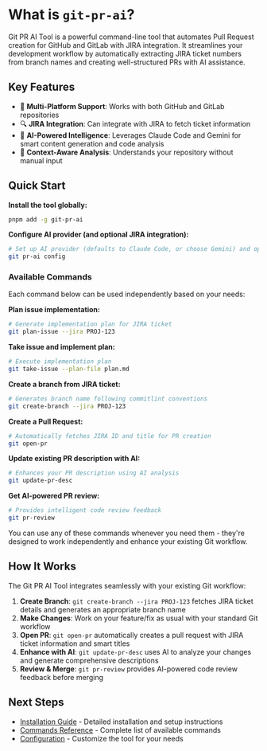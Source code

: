 # What is `git-pr-ai`?

Git PR AI Tool is a powerful command-line tool that automates Pull Request creation for GitHub and GitLab with JIRA integration. It streamlines your development workflow by automatically extracting JIRA ticket numbers from branch names and creating well-structured PRs with AI assistance.

## Key Features

- 🚀 **Multi-Platform Support**: Works with both GitHub and GitLab repositories
- 🔍 **JIRA Integration**: Can integrate with JIRA to fetch ticket information
- 🤖 **AI-Powered Intelligence**: Leverages Claude Code and Gemini for smart content generation and code analysis
- 🎯 **Context-Aware Analysis**: Understands your repository without manual input

## Quick Start

**Install the tool globally:**

```bash
pnpm add -g git-pr-ai
```

**Configure AI provider (and optional JIRA integration):**

```bash
# Set up AI provider (defaults to Claude Code, or choose Gemini) and optionally JIRA authentication
git pr-ai config
```

### Available Commands

Each command below can be used independently based on your needs:

**Plan issue implementation:**

```bash
# Generate implementation plan for JIRA ticket
git plan-issue --jira PROJ-123
```

**Take issue and implement plan:**

```bash
# Execute implementation plan
git take-issue --plan-file plan.md
```

**Create a branch from JIRA ticket:**

```bash
# Generates branch name following commitlint conventions
git create-branch --jira PROJ-123
```

**Create a Pull Request:**

```bash
# Automatically fetches JIRA ID and title for PR creation
git open-pr
```

**Update existing PR description with AI:**

```bash
# Enhances your PR description using AI analysis
git update-pr-desc
```

**Get AI-powered PR review:**

```bash
# Provides intelligent code review feedback
git pr-review
```

You can use any of these commands whenever you need them - they're designed to work independently and enhance your existing Git workflow.

## How It Works

The Git PR AI Tool integrates seamlessly with your existing Git workflow:

1. **Create Branch**: `git create-branch --jira PROJ-123` fetches JIRA ticket details and generates an appropriate branch name
2. **Make Changes**: Work on your feature/fix as usual with your standard Git workflow
3. **Open PR**: `git open-pr` automatically creates a pull request with JIRA ticket information and smart titles
4. **Enhance with AI**: `git update-pr-desc` uses AI to analyze your changes and generate comprehensive descriptions
5. **Review & Merge**: `git pr-review` provides AI-powered code review feedback before merging

## Next Steps

- [Installation Guide](./installation) - Detailed installation and setup instructions
- [Commands Reference](./commands) - Complete list of available commands
- [Configuration](./configuration) - Customize the tool for your needs
